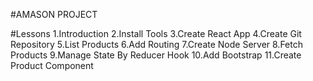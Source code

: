#AMASON PROJECT

#Lessons
1.Introduction
2.Install Tools
3.Create React App
4.Create Git Repository
5.List Products
6.Add Routing
7.Create Node Server
8.Fetch Products
9.Manage State By Reducer Hook
10.Add Bootstrap
11.Create Product Component
